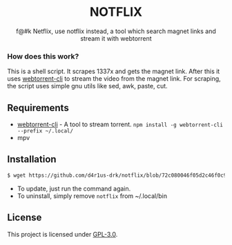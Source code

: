 <h1 align="center">NOTFLIX</h1>
<p align="center">f@#k Netflix, use notflix instead, a tool which search magnet links and stream it with webtorrent</p>

### How does this work?

This is a shell script. It scrapes 1337x and gets the magnet link.
After this it uses [webtorrent-cli](https://github.com/webtorrent/webtorrent-cli) to stream the video from the magnet link.
For scraping, the script uses simple gnu utils like sed, awk, paste, cut.

## Requirements

* [webtorrent-cli](https://github.com/webtorrent/webtorrent-cli) - A tool to stream torrent. `npm install -g webtorrent-cli --prefix ~/.local/`
* mpv

## Installation

```sh
$ wget https://github.com/d4r1us-drk/notflix/blob/72c080046f05d2c46f0c9fae3f72f5f99aa835ab/install.sh && chmod +x install.sh && ./install.sh && rm -f install.sh 
```
- To update, just run the command again.
- To uninstall, simply remove `notflix` from ~/.local/bin

## License
This project is licensed under [GPL-3.0](https://raw.githubusercontent.com/Illumina/licenses/master/gpl-3.0.txt).

